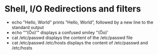 # Shell, I/O Redirections and filters

- echo "Hello, World" prints “Hello, World”, followed by a new line to the standard output
- echo "\"(Ôo)'" displays a confused smiley "(Ôo)'
- cat /etc/passwd displays the content of the /etc/passwd file
- cat /etc/passwd /etc/hosts displays the content of /etc/passwd and /etc/hosts
